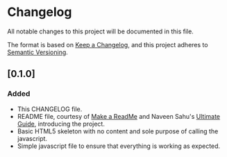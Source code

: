 # Changelog

All notable changes to this project will be documented in this file.

The format is based on [Keep a Changelog](https://keepachangelog.com/en/1.1.0/),
and this project adheres to [Semantic Versioning](https://semver.org/spec/v2.0.0.html).

## [0.1.0]

### Added

- This CHANGELOG file.
- README file, courtesy of [Make a ReadMe](https://www.makeareadme.com/) and
Naveen Sahu's
[Ultimate Guide](https://tiloid.com/p/readme-md-the-ultimate-guide),
introducing the project.
- Basic HTML5 skeleton with no content and sole purpose of calling the
javascript.
- Simple javascript file to ensure that everything is working as expected.
